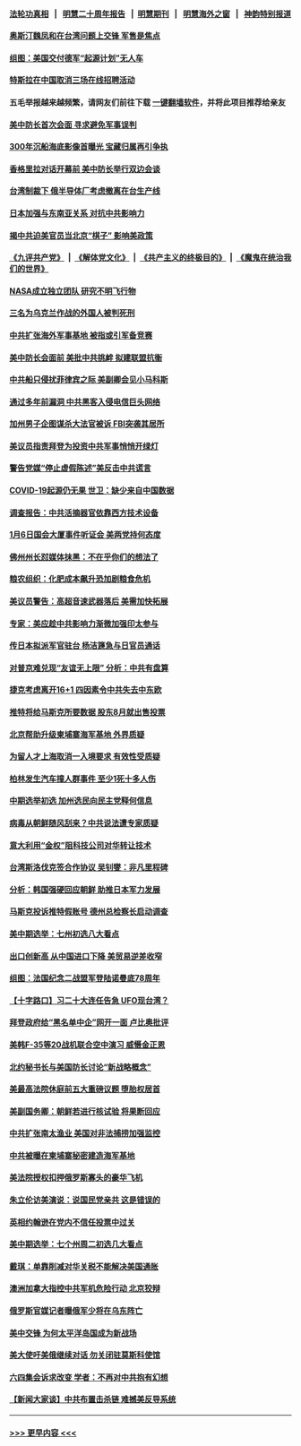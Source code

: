 #### [法轮功真相](https://github.com/gfw-breaker/truth/blob/master/README.md?t=0) &nbsp;&nbsp;|&nbsp;&nbsp; [明慧二十周年报告](https://github.com/gfw-breaker/mh-reports/blob/master/README.md?t=0) &nbsp;&nbsp;|&nbsp;&nbsp;[明慧期刊](https://github.com/gfw-breaker/mh-qikan) &nbsp;&nbsp;|&nbsp;&nbsp; [明慧海外之窗](https://github.com/gfw-breaker/mh-news/blob/master/README.md?t=0) &nbsp;&nbsp;|&nbsp;&nbsp; [神韵特别报道](https://github.com/gfw-breaker/mh-news/blob/master/shenyun.md?t=0)
#### [奥斯汀魏凤和在台湾问题上交锋 军售是焦点](../pages/nsc418/n13756729.md?t=06110151) 
#### [组图：美国交付德军“起源计划”无人车](../pages/nsc418/n13756678.md?t=06110151) 
#### [特斯拉在中国取消三场在线招聘活动](../pages/nsc418/n13756628.md?t=06110151) 
#### 五毛举报越来越频繁，请网友们前往下载 [一键翻墙软件](https://github.com/gfw-breaker/ssr-accounts)，并将此项目推荐给亲友
#### [美中防长首次会面 寻求避免军事误判](../pages/nsc418/n13756558.md?t=06110151) 
#### [300年沉船海底影像首曝光 宝藏归属再引争执](../pages/nsc418/n13756475.md?t=06110151) 
#### [香格里拉对话开幕前 美中防长举行双边会谈](../pages/nsc418/n13756513.md?t=06110151) 
#### [台湾制裁下 俄半导体厂考虑撤离在台生产线](../pages/nsc418/n13756317.md?t=06110151) 
#### [日本加强与东南亚关系 对抗中共影响力](../pages/nsc418/n13756445.md?t=06110151) 
#### [揭中共迫美官员当北京“棋子” 影响美政策](../pages/nsc418/n13756162.md?t=06110151) 
#### [《九评共产党》](https://github.com/begood0513/9ping.md/blob/master/README.md) &nbsp;|&nbsp; [《解体党文化》](../../../../jtdwh.md/blob/master/README.md)  &nbsp;|&nbsp; [《共产主义的终极目的》](../../../../gczydzjmd.md/blob/master/README.md) &nbsp;|&nbsp; [《魔鬼在统治我们的世界》](../../../../mgztzwmdsj.md/blob/master/README.md) 
#### [NASA成立独立团队 研究不明飞行物](../pages/nsc418/n13756316.md?t=06110151) 
#### [三名为乌克兰作战的外国人被判死刑](../pages/nsc418/n13756263.md?t=06110151) 
#### [中共扩张海外军事基地 被指或引军备竞赛](../pages/nsc418/n13756164.md?t=06110151) 
#### [美中防长会面前 美批中共挑衅 拟建联盟抗衡](../pages/nsc418/n13755925.md?t=06110151) 
#### [中共船只侵扰菲律宾之际 美副卿会见小马科斯](../pages/nsc418/n13755986.md?t=06110151) 
#### [通过多年前漏洞 中共黑客入侵电信巨头网络](../pages/nsc418/n13756113.md?t=06110151) 
#### [加州男子企图谋杀大法官被诉 FBI突袭其居所](../pages/nsc418/n13756052.md?t=06110151) 
#### [美议员指责拜登为投资中共军事悄悄开绿灯](../pages/nsc418/n13756097.md?t=06110151) 
#### [警告党媒“停止虚假陈述”美反击中共谎言](../pages/nsc418/n13755809.md?t=06110151) 
#### [COVID-19起源仍无果 世卫：缺少来自中国数据](../pages/nsc418/n13755997.md?t=06110151) 
#### [调查报告：中共活摘器官依靠西方技术设备](../pages/nsc418/n13755067.md?t=06110151) 
#### [1月6日国会大厦事件听证会 美两党持何态度](../pages/nsc418/n13755913.md?t=06110151) 
#### [佛州州长怼媒体抹黑：不在乎你们的想法了](../pages/nsc418/n13755901.md?t=06110151) 
#### [粮农组织：化肥成本飙升恐加剧粮食危机](../pages/nsc418/n13755689.md?t=06110151) 
#### [美议员警告：高超音速武器落后 美需加快拓展](../pages/nsc418/n13755647.md?t=06110151) 
#### [专家：美应趁中共影响力渐微加强印太参与](../pages/nsc418/n13755516.md?t=06110151) 
#### [传日本拟派军官驻台 杨洁篪急与日官员通话](../pages/nsc418/n13755097.md?t=06110151) 
#### [对普京难兑现“友谊无上限” 分析：中共有盘算](../pages/nsc418/n13755116.md?t=06110151) 
#### [捷克考虑离开16+1 四因素令中共失去中东欧](../pages/nsc418/n13755204.md?t=06110151) 
#### [推特将给马斯克所要数据 股东8月就出售投票](../pages/nsc418/n13755165.md?t=06110151) 
#### [北京帮助升级柬埔寨海军基地 外界质疑](../pages/nsc418/n13755167.md?t=06110151) 
#### [为留人才上海取消一入境要求 有效性受质疑](../pages/nsc418/n13755114.md?t=06110151) 
#### [柏林发生汽车撞人群事件 至少1死十多人伤](../pages/nsc418/n13754960.md?t=06110151) 
#### [中期选举初选 加州选民向民主党释何信息](../pages/nsc418/n13755100.md?t=06110151) 
#### [病毒从朝鲜随风刮来？中共说法遭专家质疑](../pages/nsc418/n13754481.md?t=06110151) 
#### [意大利用“金权”阻科技公司对华转让技术](../pages/nsc418/n13755037.md?t=06110151) 
#### [台湾斯洛伐克签合作协议 吴钊燮：非凡里程碑](../pages/nsc418/n13754915.md?t=06110151) 
#### [分析：韩国强硬回应朝鲜 助推日本军力发展](../pages/nsc418/n13754630.md?t=06110151) 
#### [马斯克投诉推特假账号 德州总检察长启动调查](../pages/nsc418/n13754414.md?t=06110151) 
#### [美中期选举：七州初选八大看点](../pages/nsc418/n13754288.md?t=06110151) 
#### [出口创新高 从中国进口下降 美贸易逆差收窄](../pages/nsc418/n13754360.md?t=06110151) 
#### [组图：法国纪念二战盟军登陆诺曼底78周年](../pages/nsc418/n13754068.md?t=06110151) 
#### [【十字路口】习二十大连任告急 UFO现台湾？](../pages/nsc418/n13754219.md?t=06110151) 
#### [拜登政府给“黑名单中企”网开一面 卢比奥批评](../pages/nsc418/n13754340.md?t=06110151) 
#### [美韩F-35等20战机联合空中演习 威慑金正恩](../pages/nsc418/n13754284.md?t=06110151) 
#### [北约秘书长与美国防长讨论“新战略概念”](../pages/nsc418/n13754325.md?t=06110151) 
#### [美最高法院休庭前五大重磅议题 堕胎权居首](../pages/nsc418/n13751188.md?t=06110151) 
#### [美副国务卿：朝鲜若进行核试验 将果断回应](../pages/nsc418/n13754039.md?t=06110151) 
#### [中共扩张南太渔业 美国对非法捕捞加强监控](../pages/nsc418/n13753956.md?t=06110151) 
#### [中共被曝在柬埔寨秘密建造海军基地](../pages/nsc418/n13753906.md?t=06110151) 
#### [美法院授权扣押俄罗斯寡头的豪华飞机](../pages/nsc418/n13753860.md?t=06110151) 
#### [朱立伦访美演说：说国民党亲共 这是错误的](../pages/nsc418/n13753782.md?t=06110151) 
#### [英相约翰逊在党内不信任投票中过关](../pages/nsc418/n13753607.md?t=06110151) 
#### [美中期选举：七个州周二初选几大看点](../pages/nsc418/n13753568.md?t=06110151) 
#### [戴琪：单靠削减对华关税不能解决美国通胀](../pages/nsc418/n13753645.md?t=06110151) 
#### [澳洲加拿大指控中共军机危险行动 北京狡辩](../pages/nsc418/n13753556.md?t=06110151) 
#### [俄罗斯官媒记者曝俄军少将在乌东阵亡](../pages/nsc418/n13753573.md?t=06110151) 
#### [美中交锋 为何太平洋岛国成为新战场](../pages/nsc418/n13753575.md?t=06110151) 
#### [美大使吁美俄继续对话 勿关闭驻莫斯科使馆](../pages/nsc418/n13753440.md?t=06110151) 
#### [六四集会诉求改变 学者：不再对中共抱有幻想](../pages/nsc418/n13753532.md?t=06110151) 
#### [【新闻大家谈】中共布置击杀链 难撼美反导系统](../pages/nsc418/n13753489.md?t=06110151) 

----
#### [ >>> 更早内容 <<< ](../indexes/nsc418-earlier.md)
